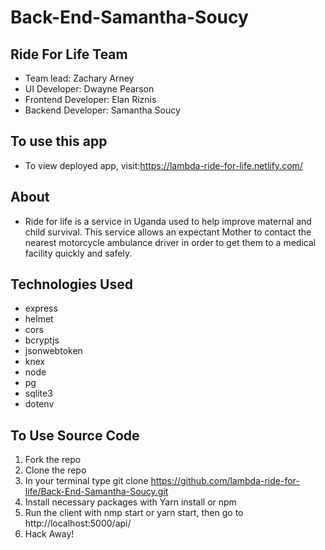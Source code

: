 # Back-End-Samantha-Soucy
## Ride For Life Team
* Team lead: Zachary Arney
* UI Developer: Dwayne Pearson
* Frontend Developer: Elan Riznis
* Backend Developer: Samantha Soucy
## To use this app
* To view deployed app, visit:https://lambda-ride-for-life.netlify.com/

## About
* Ride for life is a service in Uganda used to help improve maternal and child survival. This service allows an expectant Mother to contact the nearest motorcycle ambulance driver in order to get them to a medical facility quickly and safely.

## Technologies Used
* express
* helmet
* cors
* bcryptjs
* jsonwebtoken
* knex
* node
* pg
* sqlite3
* dotenv
## To Use Source Code
1. Fork the repo
2. Clone the repo
3. In your terminal type git clone https://github.com/lambda-ride-for-life/Back-End-Samantha-Soucy.git
4. Install necessary packages with Yarn install or npm
5. Run the client with nmp start or yarn start, then go to http://localhost:5000/api/
6. Hack Away!
